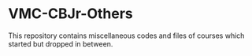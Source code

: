 # VMC-CBJr-Others
This repository contains miscellaneous codes and files of courses which started but dropped in between.
